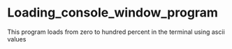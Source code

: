 # Loading_console_window_program
This program loads from zero to hundred percent in the terminal using ascii values
